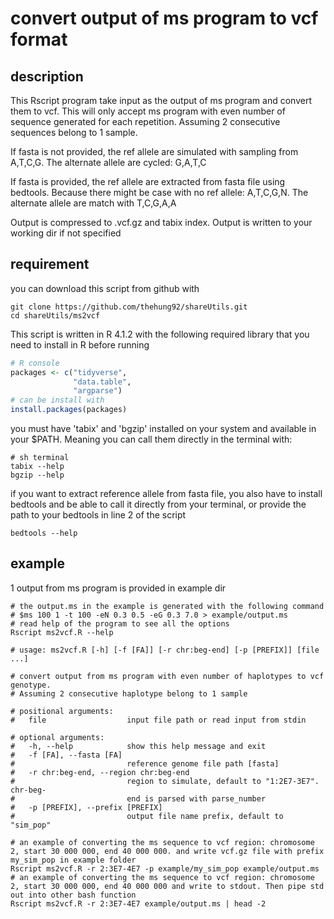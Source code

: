 # convert output of ms program to vcf format

## description

This Rscript program take input as the output of ms program and convert them to vcf. This will only accept ms program with even number of sequence generated for each repetition. Assuming 2 consecutive sequences belong to 1 sample.

If fasta is not provided, the ref allele are simulated with sampling from A,T,C,G. The alternate allele are cycled: G,A,T,C

If fasta is provided, the ref allele are extracted from fasta file using bedtools. Because there might be case with no ref allele: A,T,C,G,N. The alternate allele are match with T,C,G,A,A

Output is compressed to .vcf.gz and tabix index. Output is written to your working dir if not specified

## requirement

you can download this script from github with

```shell
git clone https://github.com/thehung92/shareUtils.git
cd shareUtils/ms2vcf
```

This script is written in R 4.1.2 with the following required library that you need to install in R before running

```r
# R console
packages <- c("tidyverse",
              "data.table",
              "argparse")
# can be install with
install.packages(packages)
```


you must have 'tabix' and 'bgzip' installed on your system and available in your $PATH. Meaning you can call them directly in the terminal with:

```shell
# sh terminal
tabix --help
bgzip --help
```

if you want to extract reference allele from fasta file, you also have to install bedtools and be able to call it directly from your terminal, or provide the path to your bedtools in line 2 of the script

```shell
bedtools --help
```

## example

1  output from ms program is provided in example dir

```shell
# the output.ms in the example is generated with the following command
# $ms 100 1 -t 100 -eN 0.3 0.5 -eG 0.3 7.0 > example/output.ms
# read help of the program to see all the options
Rscript ms2vcf.R --help

# usage: ms2vcf.R [-h] [-f [FA]] [-r chr:beg-end] [-p [PREFIX]] [file ...]

# convert output from ms program with even number of haplotypes to vcf genotype.
# Assuming 2 consecutive haplotype belong to 1 sample

# positional arguments:
#   file                  input file path or read input from stdin

# optional arguments:
#   -h, --help            show this help message and exit
#   -f [FA], --fasta [FA]
#                         reference genome file path [fasta]
#   -r chr:beg-end, --region chr:beg-end
#                         region to simulate, default to "1:2E7-3E7". chr-beg-
#                         end is parsed with parse_number
#   -p [PREFIX], --prefix [PREFIX]
#                         output file name prefix, default to "sim_pop"

# an example of converting the ms sequence to vcf region: chromosome 2, start 30 000 000, end 40 000 000. and write vcf.gz file with prefix my_sim_pop in example folder
Rscript ms2vcf.R -r 2:3E7-4E7 -p example/my_sim_pop example/output.ms
# an example of converting the ms sequence to vcf region: chromosome 2, start 30 000 000, end 40 000 000 and write to stdout. Then pipe std out into other bash function
Rscript ms2vcf.R -r 2:3E7-4E7 example/output.ms | head -2



```